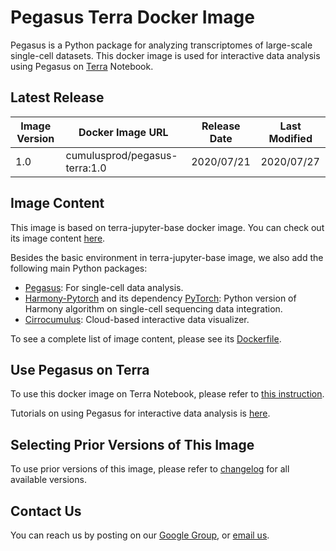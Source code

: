 # Pegasus Terra Docker Image

Pegasus is a Python package for analyzing transcriptomes of large-scale single-cell datasets. This docker image is used for interactive data analysis using Pegasus on [Terra](https://app.terra.bio) Notebook.

## Latest Release

|Image Version|Docker Image URL|Release Date|Last Modified|
|---|---|---|---|
|1.0|cumulusprod/pegasus-terra:1.0|2020/07/21|2020/07/27|

## Image Content

This image is based on terra-jupyter-base docker image. You can check out its image content [here](https://github.com/DataBiosphere/terra-docker/tree/master/terra-jupyter-base).

Besides the basic environment in terra-jupyter-base image, we also add the following main Python packages:

* [Pegasus](https://pegasus.readthedocs.io): For single-cell data analysis.
* [Harmony-Pytorch](https://github.com/lilab-bcb/harmony-pytorch) and its dependency [PyTorch](https://pytorch.org/): Python version of Harmony algorithm on single-cell sequencing data integration.
* [Cirrocumulus](https://cirrocumulus.readthedocs.io): Cloud-based interactive data visualizer.

To see a complete list of image content, please see its [Dockerfile](https://raw.githubusercontent.com/klarman-cell-observatory/cumulus/master/docker/pegasus-terra/1.0/Dockerfile).

## Use Pegasus on Terra

To use this docker image on Terra Notebook, please refer to [this instruction](https://pegasus.readthedocs.io/en/latest/terra_notebook.html).

Tutorials on using Pegasus for interactive data analysis is [here](https://pegasus.readthedocs.io/en/dev/tutorials.html).

## Selecting Prior Versions of This Image

To use prior versions of this image, please refer to [changelog](./CHANGELOG.md) for all available versions.

## Contact Us

You can reach us by posting on our [Google Group](https://groups.google.com/forum/#!forum/cumulus-support), or [email us](mailto:cumulus-support@googlegroups.com).
